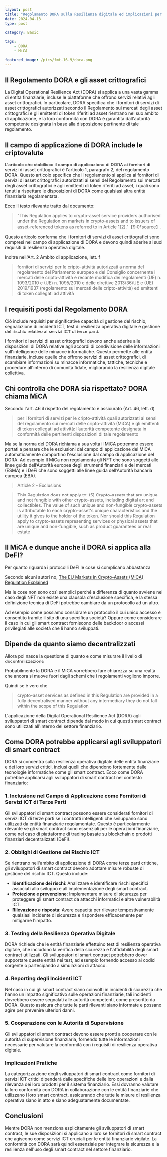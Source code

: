 ```yaml
---
layout: post
title: "Regolamento DORA sulla Resilienza digitale ed implicazioni per gli sviluppatori Web3"
date: 2024-04-13 
type: post

category: Basic

tags: 
    - DORA
    - MiCA

featured_image: /pics/fmt-16-9/dora.png
---
```


## Il Regolamento DORA e gli asset crittografici

La Digital Operational Resilience Act (DORA) si applica a una vasta gamma di entità finanziarie, incluse le piattaforme che offrono servizi relativi agli asset crittografici. In particolare, DORA specifica che i fornitori di servizi di asset crittografici autorizzati secondo il Regolamento sui mercati degli asset crittografici e gli emittenti di token riferiti ad asset rientrano nel suo ambito di applicazione, e la loro conformità con DORA è garantita dall'autorità competente designata in base alla disposizione pertinente di tale regolamento.

## Il campo di applicazione di DORA include le criptovalute

L'articolo che stabilisce il campo di applicazione di DORA ai fornitori di servizi di asset crittografici è l'articolo 1, paragrafo 2, del regolamento DORA. Questo articolo specifica che il regolamento si applica ai fornitori di servizi di asset crittografici autorizzati ai sensi del Regolamento sui mercati degli asset crittografici e agli emittenti di token riferiti ad asset, i quali sono tenuti a rispettare le disposizioni di DORA come qualsiasi altra entità finanziaria regolamentata.

Ecco il testo rilevante tratto dal documento:

> "This Regulation applies to crypto-asset service providers authorised under the Regulation on markets in crypto-assets and to issuers of asset-referenced tokens as referred to in Article 1(2)."【9:0†source】.

Questo articolo conferma che i fornitori di servizi di asset crittografici sono compresi nel campo di applicazione di DORA e devono quindi aderire ai suoi requisiti di resilienza operativa digitale.


Inoltre nell'Art. 2 Ambito di applicazione, lett. f

> fornitori di servizi per le cripto-attività autorizzati a norma del regolamento del Parlamento europeo e del Consiglio concernente i mercati delle cripto-attività e recante modifica dei regolamenti (UE) n. 1093/2010 e (UE) n. 1095/2010 e delle direttive 2013/36/UE e (UE) 2019/1937 (regolamento sui mercati delle cripto-attività) ed emittenti di token collegati ad attività


## I requisiti posti dal Regolamento DORA

Ciò include requisiti per significative capacità di gestione del rischio, segnalazione di incidenti ICT, test di resilienza operativa digitale e gestione del rischio relativo ai servizi ICT di terze parti.

I fornitori di servizi di asset crittografici devono anche aderire alle disposizioni di DORA relative agli accordi di condivisione delle informazioni sull'intelligence delle minacce informatiche. Questo permette alle entità finanziarie, incluse quelle che offrono servizi di asset crittografici, di scambiare informazioni su minacce informatiche, tattiche, tecniche e procedure all'interno di comunità fidate, migliorando la resilienza digitale collettiva.



## Chi controlla che DORA sia rispettato? DORA chiama MiCA

Secondo l'art. 46 il rispetto del regolamento è assicurato (Art. 46, lett. d)

> per i fornitori di servizi per le cripto-attività quali autorizzati ai sensi del regolamento sui mercati delle cripto-attività (MiCA) e gli emittenti di token collegati ad attività: l’autorità competente designata in conformità delle pertinenti disposizioni di tale regolamento

Ma se la norma del DORA richiama a sua volta il MiCA potremmo essere portati a pensare che le esclusioni dal campo di applicazione del MiCA automaticamente comportino l'esclusione dal campo di applicazione del DORA. Ad esempio Il MiCa non regolamenta gli NFT che sono soggetti alle linee guida dell’Autorità europea degli strumenti finanziari e dei mercati (ESMA) e i DeFi che sono soggetti alle linee guida dell’Autorità bancaria europea (EBA).

> Article 2 - Exclusions

> This Regulation does not apply to:
(5) Crypto-assets that are unique and not fungible with other crypto-assets, including digital art and collectibles. The value of such unique and non-fungible crypto-assets is attributable to each crypto-asset's unique characteristics and the utility it gives to the holder of the token. Nor should this Regulation apply to crypto-assets representing services or physical assets that are unique and non-fungible, such as product guarantees or real estate

## Il MiCA e dunque anche il DORA si applica alla DeFI?

Per quanto riguarda i protocolli DeFI le cose si complicano abbastanza

Secondo alcuni autori no, [The EU Markets in Crypto-Assets (MiCA) Regulation Explained](https://legalnodes.com/article/mica-regulation-explained)

Ma le cose non sono così semplici perché a differenza di quanto avviene nel caso degli NFT non esiste una clausola d'esclusione specifica, e la stessa definizione tecnica di DeFi potrebbe cambiare da un protocollo ad un altro. 

Ad esempio come possiamo considrare un protocollo il cui unico accesso è consentito tramite il sito di una specifica società? Oppure come considerare il caso in cui gli smart contract forniscono delle backdoor o accessi privilegiati alle società che li hanno sviluppati.

## Dipende da quanto siamo decentralizzati

Allora poi nasce la questione di quanto e come misurare il livello di decentralizzazione

Probabilmente la DORA e il MiCA vorrebbero fare chiarezza su una realtà che ancora si muove fuori dagli schemi che i regolamenti vogliono imporre.

Quindi se è vero che 

> crypto-asset services as defined in this Regulation are provided in a fully decentralised manner without any intermediary they do not fall within the scope of this Regulation


L'applicazione della Digital Operational Resilience Act (DORA) agli sviluppatori di smart contract dipende dal modo in cui questi smart contract sono utilizzati all'interno del settore finanziario. 

## Come DORA potrebbe applicarsi agli sviluppatori di smart contract

DORA si concentra sulla resilienza operativa digitale delle entità finanziarie e dei loro servizi critici, inclusi quelli che dipendono fortemente dalle tecnologie informatiche come gli smart contract. Ecco come DORA potrebbe applicarsi agli sviluppatori di smart contract nel contesto finanziario:

### 1. **Inclusione nel Campo di Applicazione come Fornitori di Servizi ICT di Terze Parti**

Gli sviluppatori di smart contract possono essere considerati fornitori di servizi ICT di terze parti se i contratti intelligenti che sviluppano sono utilizzati da entità finanziarie regolamentate. Questo è particolarmente rilevante se gli smart contract sono essenziali per le operazioni finanziarie, come nel caso di piattaforme di trading basate su blockchain o prodotti finanziari decentralizzati (DeFi).

### 2. **Obblighi di Gestione del Rischio ICT**

Se rientrano nell'ambito di applicazione di DORA come terze parti critiche, gli sviluppatori di smart contract devono adottare misure robuste di gestione del rischio ICT. Questo include:

   - **Identificazione dei rischi**: Analizzare e identificare rischi specifici associati allo sviluppo e all'implementazione degli smart contract.
   - **Protezione e prevenzione**: Implementare misure di sicurezza per proteggere gli smart contract da attacchi informatici e altre vulnerabilità ICT.
   - **Rilevazione e risposta**: Avere capacità per rilevare tempestivamente qualsiasi incidente di sicurezza e rispondere efficacemente per mitigarne l'impatto.

### 3. **Testing della Resilienza Operativa Digitale**

DORA richiede che le entità finanziarie effettuino test di resilienza operativa digitale, che includono la verifica della sicurezza e l'affidabilità degli smart contract utilizzati. Gli sviluppatori di smart contract potrebbero dover supportare queste entità nei test, ad esempio fornendo accesso ai codici sorgente o partecipando a simulazioni di attacco.

### 4. **Reporting degli Incidenti ICT**

Nel caso in cui gli smart contract siano coinvolti in incidenti di sicurezza che hanno un impatto significativo sulle operazioni finanziarie, tali incidenti dovrebbero essere segnalati alle autorità competenti, come prescritto da DORA. Questo assicura che tutte le parti rilevanti siano informate e possano agire per prevenire ulteriori danni.

### 5. **Cooperazione con le Autorità di Supervisione**

Gli sviluppatori di smart contract devono essere pronti a cooperare con le autorità di supervisione finanziaria, fornendo tutte le informazioni necessarie per valutare la conformità con i requisiti di resilienza operativa digitale.

### Implicazioni Pratiche

La categorizzazione degli sviluppatori di smart contract come fornitori di servizi ICT critici dipenderà dalle specifiche delle loro operazioni e dalla rilevanza dei loro prodotti per il sistema finanziario. Essi dovranno valutare la loro conformità con DORA in collaborazione con le entità finanziarie che utilizzano i loro smart contract, assicurando che tutte le misure di resilienza operativa siano in atto e siano adeguatamente documentate.


## Conclusioni

Mentre DORA non menziona esplicitamente gli sviluppatori di smart contract, le sue disposizioni si applicano a loro se fornitori di smart contract che agiscono come servizi ICT cruciali per le entità finanziarie vigilate. 
La conformità con DORA sarà quindi essenziale per integrare la sicurezza e la resilienza nell'uso degli smart contract nel settore finanziario.

